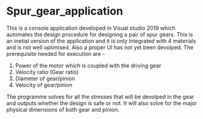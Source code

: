 # Spur_gear_application

This is a console application developed in Visual studio 2019 which automates the design procedure for designing a pair of spur gears. 
This is an inetial version of the application and it is only integrated with 4 materials and is not well optimised. Also a proper UI has not yet been devolped. 
The prerequisite needed for execution are -

1. Power of the motor which is coupled with the driving gear
2. Velocity ratio (Gear ratio)
3. Diameter of gear/pinion
4. Velocity of gear/pinion


The programme solves for all the stresses that will be devolped in the gear and outputs whether the design is safe or not. 
It will also solve for the major physical dimensions of both gear and pinion.
